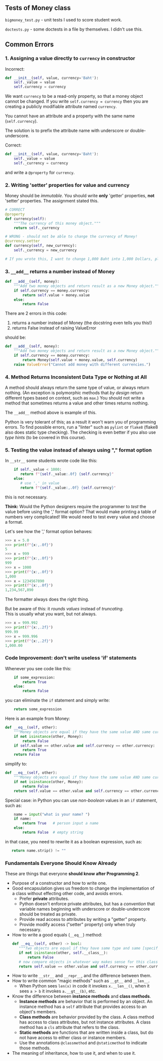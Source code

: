 ## Tests of Money class

`bigmoney_test.py` - unit tests I used to score student work.

`doctests.py` - some doctests in a file by themselves. I didn't use this.


## Common Errors

### 1. Assigning a value directly to `currency` in constructor

Incorrect:
```python
def __init__(self, value, currency='Baht'):
    self._value = value
    self.currency = currency
```

We want `currency` to be a read-only property, so that a money object
cannot be changed.  If you write `self.currency = currency` then you are creating a publicly modifiable attribute named `currency`.

You cannot have an attribute and a property with the same name (`self.currency`).     

The solution is to prefix the attribute name with underscore or double-underscore.

Correct:
```python
def __init__(self, value, currency='Baht'):
    self._value = value
    self._currency = currency
```
and write a `@property` for `currency`.


### 2. Writing 'setter' properties for value and currency

Money should be *immutable*.  You should write **only** 'getter' properties, **not** 'setter' properties.  The assignment stated this.

```python
# CORRECT
@property
def currency(self):
    """The currency of this money object."""
    return self._currency

# WRONG - should not be able to change the currency of Money!
@currency.setter
def currency(self, new_currency):
    self._currency = new_currency

# If you wrote this, I want to change 1,000 Baht into 1,000 Dollars, please.
```

### 3. `__add__` returns a number instead of Money

```python
def __add__(self, money):
    """Add two money objects and return result as a new Money object."""
    if self.currency == money.currency:
        return self.value + money.value
    else:
        return False
```

There are 2 errors in this code:

1. returns a number instead of Money (the docstring even tells you this!)
2. returns False instead of raising ValueError

should be:
```python
def __add__(self, money):
    """Add two money objects and return result as a new Money object."""
    if self.currency == money.currency:
        return Money(self.value + money.value, self.currency)
    raise ValueError("Cannot add money with different currencies.")
```

### 4. Method Returns Inconsistent Data Type or Nothing at All

A method should always return the same type of value, or always return nothing.
(An exception is polymorphic methods that *by design* return different types based on context, such as `max`.)
You should not write a method that sometimes returns a value and other times returns nothing.  

The `__add__` method above is example of this.

Python is very tolerant of this; as a result it won't warn you of
programming errors.  To find possible errors, run a "linter" such as `pylint` 
or `flake8` (flake8 also does static type checking).
The checking is even better if you also use *type hints* 
(to be covered in this course).

### 5. Testing the value instead of always using "," format option

In `__str__` some students wrote code like this:
```python
    if self._value < 1000:
       return f"{self._value:.0f} {self.currency}"
    else:
       # use ',' in value
       return f"{self._value:,.0f} {self.currency}"
```

this is not necessary. 

**Think:** Would the Python designers require the programmer to *test* the value before using the ',' format option?  That would make printing a table of numbers very complicated!  We would need to test every value and choose a format.

Let's see how the ',' format option behaves:

```python
>>> x = 5.0
>>> print(f"{x:,.0f}")
5
>>> x = 999
>>> print(f"{x:,.0f}")
999
>>> x = 1000
>>> print(f"{x:,.0f}")
1,000
>>> x = 1234567890
>>> print(f"{x:,.0f}")
1,234,567,890
```

The formatter always does the right thing.

But be aware of this: it *rounds values* instead of *truncating*.    
This is usually what you want, but not always.

```python
>>> x = 999.992
>>> print(f"{x:,.2f}")
999.99
>>> x = 999.996
>>> print(f"{x:,.2f}")
1,000.00
```

### Code Improvement: don't write useless 'if' statements

Whenever you see code like this:

```python
    if some_expression:
        return True
    else:
        return False
```
you can eliminate the `if` statement and simply write:
```python
    return some_expression
```

Here is an example from Money:

```python
def __eq__(self, other):
    """Money objects are equal if they have the same value AND same currency."""
    if not isinstance(other, Money):
        return False
    if self.value == other.value and self.currency == other.currency:
        return True
    return False
```

simplify to:
```python
def __eq__(self, other):
    """Money objects are equal if they have the same value AND same currency."""
    if not isinstance(other, Money):
        return False
    return self.value == other.value and self.currency == other.currency
```

Special case: in Python you can use *non-boolean* values in an `if` statement,
such as:
```python
    name = input("what is your name? ")
    if name:
        return True   # person input a name
    else:
        return False  # empty string
```
in that case, you need to rewrite it as a boolean expression, such as:
```python
   return name.strip() != ""
```

### Fundamentals Everyone Should Know Already

These are things that everyone **should know after Programming 2**.

* Purpose of a constructor and how to write one.
* Good encapsulation gives us freedom to change the implementation of a class without effecting other code, and avoids errors.
  - Prefer **private** attributes.  
  - Python doesn't enforce private attributes, but has a *convention* that variable names beginning with underscore or double-underscore should be treated as private.
  - Provide read access to attributes by writing a "getter" property.
  - Provide modify access ("setter" property) only when truly necessary.
* How to write a good equals (`__eq__`) method:
  ```python
  def __eq__(self, other) -> bool:
     """Two objects are equal if they have same type and same [specify what]"""
     if not isinstance(other, self.__class__):
         return False
     # now compare objects in whatever way makes sense for this class
     return self.value == other.value and self.currency == other.currency
  ```
* How to write `__str__` and `__repr__`, and the difference between them.
* How to write common "magic methods" such as `__gt__` and `__len__`.
  - When Python sees `len(x)` in code it invokes `x.__len__()`, when it sees `a > b` it invokes `a.__gt__(b)`, etc.
* Know the difference between **instance methods** and **class methods**.
  - **Instance methods** are behavior that is performed by an object.  An instance method has a `self` attribute that provides access to an object's members.
  - **Class methods** are behavior provided by the class. A class method has access to class attributes, but not instance attributes. A class method has a `cls` attribute that refers to the class.
  - **Static methods** are functions that are written inside a class, but do not have access to either class or instance members.
  - Use the annotations `@classmethod` and `@staticmethod` to indicate those methods.
* The meaning of inheritance, how to use it, and when to use it.
